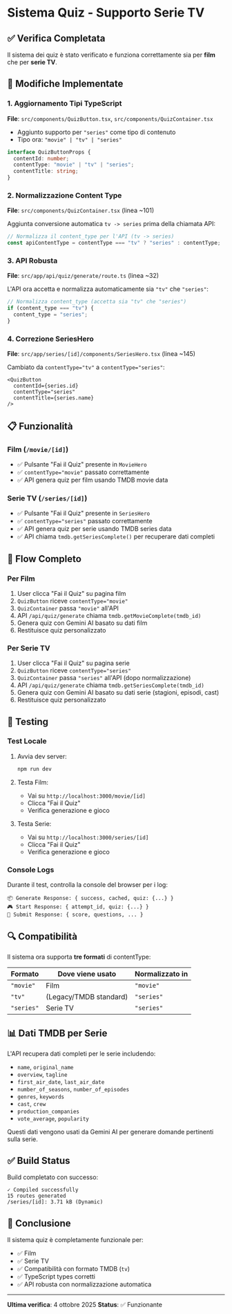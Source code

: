 # Sistema Quiz - Supporto Serie TV

## ✅ Verifica Completata

Il sistema dei quiz è stato verificato e funziona correttamente sia per **film** che per **serie TV**.

## 🔧 Modifiche Implementate

### 1. Aggiornamento Tipi TypeScript

**File**: `src/components/QuizButton.tsx`, `src/components/QuizContainer.tsx`

- Aggiunto supporto per `"series"` come tipo di contenuto
- Tipo ora: `"movie" | "tv" | "series"`

```typescript
interface QuizButtonProps {
  contentId: number;
  contentType: "movie" | "tv" | "series";
  contentTitle: string;
}
```

### 2. Normalizzazione Content Type

**File**: `src/components/QuizContainer.tsx` (linea ~101)

Aggiunta conversione automatica `tv -> series` prima della chiamata API:

```typescript
// Normalizza il content_type per l'API (tv -> series)
const apiContentType = contentType === "tv" ? "series" : contentType;
```

### 3. API Robusta

**File**: `src/app/api/quiz/generate/route.ts` (linea ~32)

L'API ora accetta e normalizza automaticamente sia `"tv"` che `"series"`:

```typescript
// Normalizza content_type (accetta sia "tv" che "series")
if (content_type === "tv") {
  content_type = "series";
}
```

### 4. Correzione SeriesHero

**File**: `src/app/series/[id]/components/SeriesHero.tsx` (linea ~145)

Cambiato da `contentType="tv"` a `contentType="series"`:

```tsx
<QuizButton
  contentId={series.id}
  contentType="series"
  contentTitle={series.name}
/>
```

## 📋 Funzionalità

### Film (`/movie/[id]`)

- ✅ Pulsante "Fai il Quiz" presente in `MovieHero`
- ✅ `contentType="movie"` passato correttamente
- ✅ API genera quiz per film usando TMDB movie data

### Serie TV (`/series/[id]`)

- ✅ Pulsante "Fai il Quiz" presente in `SeriesHero`
- ✅ `contentType="series"` passato correttamente
- ✅ API genera quiz per serie usando TMDB series data
- ✅ API chiama `tmdb.getSeriesComplete()` per recuperare dati completi

## 🎯 Flow Completo

### Per Film

1. User clicca "Fai il Quiz" su pagina film
2. `QuizButton` riceve `contentType="movie"`
3. `QuizContainer` passa `"movie"` all'API
4. API `/api/quiz/generate` chiama `tmdb.getMovieComplete(tmdb_id)`
5. Genera quiz con Gemini AI basato su dati film
6. Restituisce quiz personalizzato

### Per Serie TV

1. User clicca "Fai il Quiz" su pagina serie
2. `QuizButton` riceve `contentType="series"`
3. `QuizContainer` passa `"series"` all'API (dopo normalizzazione)
4. API `/api/quiz/generate` chiama `tmdb.getSeriesComplete(tmdb_id)`
5. Genera quiz con Gemini AI basato su dati serie (stagioni, episodi, cast)
6. Restituisce quiz personalizzato

## 🧪 Testing

### Test Locale

1. Avvia dev server:

   ```bash
   npm run dev
   ```

2. Testa Film:

   - Vai su `http://localhost:3000/movie/[id]`
   - Clicca "Fai il Quiz"
   - Verifica generazione e gioco

3. Testa Serie:
   - Vai su `http://localhost:3000/series/[id]`
   - Clicca "Fai il Quiz"
   - Verifica generazione e gioco

### Console Logs

Durante il test, controlla la console del browser per i log:

```
📦 Generate Response: { success, cached, quiz: {...} }
🎮 Start Response: { attempt_id, quiz: {...} }
🏁 Submit Response: { score, questions, ... }
```

## 🔍 Compatibilità

Il sistema ora supporta **tre formati** di contentType:

| Formato    | Dove viene usato       | Normalizzato in |
| ---------- | ---------------------- | --------------- |
| `"movie"`  | Film                   | `"movie"`       |
| `"tv"`     | (Legacy/TMDB standard) | `"series"`      |
| `"series"` | Serie TV               | `"series"`      |

## 📊 Dati TMDB per Serie

L'API recupera dati completi per le serie includendo:

- `name`, `original_name`
- `overview`, `tagline`
- `first_air_date`, `last_air_date`
- `number_of_seasons`, `number_of_episodes`
- `genres`, `keywords`
- `cast`, `crew`
- `production_companies`
- `vote_average`, `popularity`

Questi dati vengono usati da Gemini AI per generare domande pertinenti sulla serie.

## ✅ Build Status

Build completato con successo:

```
✓ Compiled successfully
15 routes generated
/series/[id]: 3.71 kB (Dynamic)
```

## 🎉 Conclusione

Il sistema quiz è completamente funzionale per:

- ✅ Film
- ✅ Serie TV
- ✅ Compatibilità con formato TMDB (`tv`)
- ✅ TypeScript types corretti
- ✅ API robusta con normalizzazione automatica

---

**Ultima verifica**: 4 ottobre 2025
**Status**: ✅ Funzionante
